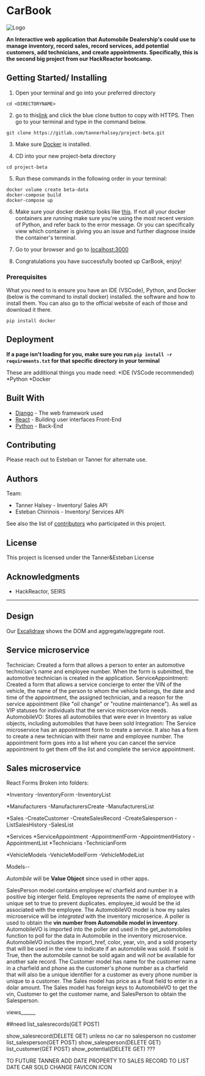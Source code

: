 # CarBook
![Logo](https://easydrawingguides.com/wp-content/uploads/2017/01/How-to-Draw-a-cartoon-car-20.png)


**An Interactive web application that Automobile Dealership's could use to manage inventory, record sales,
record services, add potential customers, add technicians, and create appointments. Specifically, this is the second big project from our HackReactor bootcamp.**

## Getting Started/ Installing

1. Open your terminal and go into your preferred directory

```
cd <DIRECTORYNAME>
```

2. go to this[link](https://gitlab.com/tannerhalsey/project-beta.git) and click the blue clone
button to copy with HTTPS. Then go to your terminal and type in the command below.

```
git clone https://gitlab.com/tannerhalsey/project-beta.git
```

3. Make sure [Docker](https://www.docker.com/) is installed.

4.  CD into your new project-beta directory
```
cd project-beta
```

5.  Run these commands in the following order in your terminal:
```
docker volume create beta-data
docker-compose build
docker-compose up
```

6.  Make sure your docker desktop looks like [this](https://drive.google.com/file/d/16Mf0BLF5FZMxVGXA-rUkZNqU9ok-igFL/view). If not all your docker containers are running make sure you're using the most recent version of Python, and refer back to the error message. Or you can specifically view which container is giving you an issue and further diagnose inside the container's terminal.

7. Go to your browser and go to [localhost:3000](localhost:3000)

8. Congratulations you have successfully booted up CarBook, enjoy!

### Prerequisites

What you need to is ensure you have an IDE (VSCode), Python, and Docker (below is the command to install docker) installed. the software and how to install them. You can also go to the official website of each of those and download it there.


```
pip install docker
```

## Deployment

**If a page isn't loading for you, make sure you run `pip install -r requirements.txt` for that specific directory in your terminal**

These are additional things you made need:
*IDE (VSCode recommended)
*Python
*Docker

## Built With

* [Django](https://docs.djangoproject.com/en/4.1/) - The web framework used
* [React](https://maven.apache.org/) - Building user interfaces Front-End
* [Python](https://www.python.org/doc/) - Back-End

## Contributing

Please reach out to Esteban or Tanner for alternate use.

## Authors

Team:
* Tanner Halsey - Inventory/ Sales API
* Esteban Chirinois - Inventory/ Services API

See also the list of [contributors](https://gitlab.com/tannerhalsey/project-beta/-/project_members) who participated in this project.

## License

This project is licensed under the Tanner&Esteban License

## Acknowledgments

* HackReactor, SEIRS

______________________________________________________________

## Design

Our [Excalidraw](https://drive.google.com/file/d/1URAbxlryy4x5LMNdytwI2kfxbiUaDU0l/view?usp=sharing)
shows the DOM and aggregate/aggregate root.

## Service microservice

Technician: Created a form that allows a person to enter an automotive technician's name and employee number. When the form is submitted, the automotive technician is created in the application.
ServiceAppointment: Created a form that allows a service concierge to enter the VIN of the vehicle, the name of the person to whom the vehicle belongs, the date and time of the appointment, the assigned technician, and a reason for the service appointment (like "oil change" or "routine maintenance"). As well as VIP statuses for individuals that the service microservice needs.
AutomobileVO: Stores all automobiles that were ever in Inventory as value objects, including automobiles that have been sold
Integration: The Service microservice has an appointment form to create a service. It also has a form to create a new technician with their name and employee number. The appointment form goes into a list where you can cancel the service appointment to get them off the list and complete the service appointment.

## Sales microservice

React Forms Broken into folders:

*Inventory
    -InventoryForm
    -InventoryList

*Manufacturers
    -ManufacturersCreate
    -ManufacturersList

*Sales
    -CreateCustomer
    -CreateSalesRecord
    -CreateSalesperson
    -ListSalesHistory
    -SalesList

*Services
    *ServiceAppointment
        -AppointmentForm
        -AppointmentHistory
        -AppointmentList
    *Technicians
        -TechnicianForm

*VehicleModels
    -VehicleModelForm
    -VehicleModelList

Models--

*Autombile* will be **Value Object** since used in other apps.

SalesPerson model contains employee w/ charfield and number in a positive big interger field.
Employee represents the name of employee with unique set to true to prevent duplicates.
employee_id would be the id associated with the employee.
The AutomobileVO model is how my sales microservice will be *integrated* with the inventory microserice. A poller is used to obtain the **vin number from Automobile model in inventory**. AutomobileVO is imported into the poller and used in the get_automobiles function to poll for the data in Automobile in the inventory microservice. AutomobileVO includes the import_href, color, year, vin, and a sold property that will be used in the view to indicate if an automobile was sold. If sold is True, then the automobile cannot be sold again and will *not* be available for another sale record.
The Customer model has name for the customer name in a charfield and phone as the customer's phone number as a charfield that will also be a unique identifier for a customer as every phone number is unique to a customer.
The Sales model has price as a float field to enter in a dolar amount. The Sales model has foreign keys to AutomobileVO to get the vin, Customer to get the customer name, and SalesPerson to obtain the Salesperson.


views______

##need 
list_salesrecords(GET POST)

show_salesrecord(DELETE GET)
    unless
        no car
        no salesperson
        no customer
list_salesperson(GET POST)
show_salesperson(DELETE GET)
list_customer(GET POST)
show_potential(DELETE GET)
???

TO FUTURE TANNER ADD DATE PROPERTY TO SALES RECORD TO LIST DATE CAR SOLD
CHANGE FAVICON ICON
